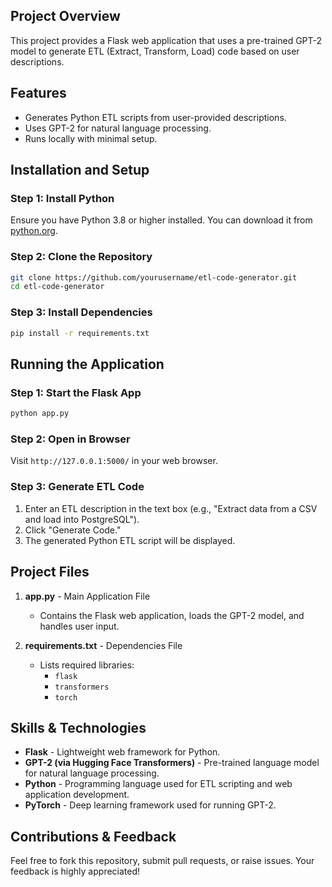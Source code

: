 ## Project Overview

This project provides a Flask web application that uses a pre-trained GPT-2 model to generate ETL (Extract, Transform, Load) code based on user descriptions.

## Features

- Generates Python ETL scripts from user-provided descriptions.
- Uses GPT-2 for natural language processing.
- Runs locally with minimal setup.

## Installation and Setup

### Step 1: Install Python
Ensure you have Python 3.8 or higher installed. You can download it from [python.org](https://python.org).

### Step 2: Clone the Repository
```bash
git clone https://github.com/yourusername/etl-code-generator.git
cd etl-code-generator
```

### Step 3: Install Dependencies
```bash
pip install -r requirements.txt
```

## Running the Application

### Step 1: Start the Flask App
```bash
python app.py
```

### Step 2: Open in Browser
Visit `http://127.0.0.1:5000/` in your web browser.

### Step 3: Generate ETL Code
1. Enter an ETL description in the text box (e.g., "Extract data from a CSV and load into PostgreSQL").
2. Click "Generate Code."
3. The generated Python ETL script will be displayed.

## Project Files

1. **app.py** - Main Application File
   - Contains the Flask web application, loads the GPT-2 model, and handles user input.

2. **requirements.txt** - Dependencies File
   - Lists required libraries:
     - `flask`
     - `transformers`
     - `torch`

## Skills & Technologies

- **Flask** - Lightweight web framework for Python.
- **GPT-2 (via Hugging Face Transformers)** - Pre-trained language model for natural language processing.
- **Python** - Programming language used for ETL scripting and web application development.
- **PyTorch** - Deep learning framework used for running GPT-2.
  
## Contributions & Feedback

Feel free to fork this repository, submit pull requests, or raise issues. Your feedback is highly appreciated!
